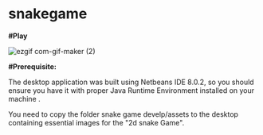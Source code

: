 # snakegame

**#Play**

![ezgif com-gif-maker (2)](https://user-images.githubusercontent.com/68156061/110362434-460a5080-8067-11eb-8c0d-8631ec51f4e0.gif)

**#Prerequisite:**

The desktop application was built using Netbeans IDE 8.0.2, so you should ensure you have it with proper Java Runtime Environment installed on your machine .

You need to copy the folder snake game develp/assets to the desktop containing essential images for the "2d snake Game".




